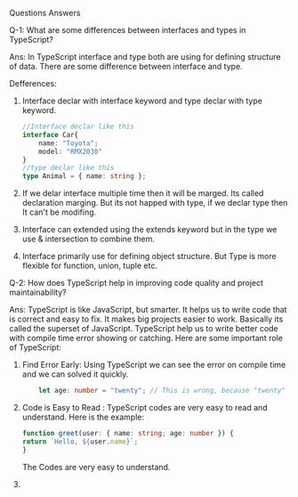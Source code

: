 Questions Answers

Q-1: What are some differences between interfaces and types in TypeScript?

Ans: In TypeScript interface and type both are using for defining structure of data. There are some difference between interface and type.

Defferences:
1. Interface declar with interface keyword and type declar with type keyword.
    ```ts
    //Interface declar like this
    interface Car{
        name: "Toyota";
        model: "RMX2030"
    }
    //type declar like this
    type Animal = { name: string };
2. If we delar interface multiple time then it will be marged. Its called declaration marging. But its not happed with type, if we declar type then It can't be modifing.

3. Interface can extended using the extends keyword but in the type we use & intersection to combine them.
4. Interface primarily use for defining object structure. But Type is more flexible for function, union, tuple etc.
 

Q-2: How does TypeScript help in improving code quality and project maintainability?

Ans: TypeScript is like JavaScript, but smarter. It helps us to write code that is correct and easy to fix. It makes big projects easier to work. Basically its called the superset of JavaScript. TypeScript help us to write better code with compile time error showing or catching. Here are some important role of TypeScript:
1. Find Error Early: Using TypeScript we can see the error on compile time and we can solved it quickly.
    ```ts
        let age: number = "twenty"; // This is wrong, because "twenty" is not a number

2. Code is Easy to Read : TypeScript codes are very easy to read and understand. Here is the example:
    ```ts
    function greet(user: { name: string; age: number }) {
    return `Hello, ${user.name}`;
    }

    ```
    The Codes are very easy to understand.

3. 